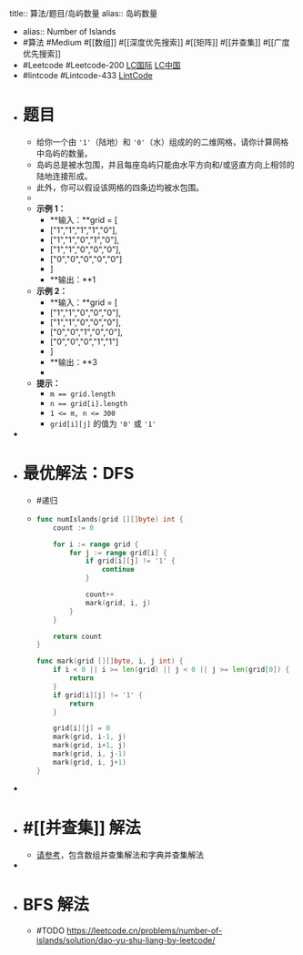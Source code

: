 title:: 算法/题目/岛屿数量
alias:: 岛屿数量
- alias:: Number of Islands
- #算法 #Medium #[[数组]] #[[深度优先搜索]] #[[矩阵]] #[[并查集]] #[[广度优先搜索]]
- #Leetcode #Leetcode-200 [LC国际](https://leetcode.com/problems/number-of-islands/) [LC中国](https://leetcode-cn.com/problems/number-of-islands/)
- #lintcode #Lintcode-433 [LintCode](https://www.lintcode.com/problem/433/)
- # 题目
	- 给你一个由 `'1'`（陆地）和 `'0'`（水）组成的的二维网格，请你计算网格中岛屿的数量。
	- 岛屿总是被水包围，并且每座岛屿只能由水平方向和/或竖直方向上相邻的陆地连接形成。
	- 此外，你可以假设该网格的四条边均被水包围。
	-
	- **示例 1：**
		- **输入：**grid = [
		- ["1","1","1","1","0"],
		- ["1","1","0","1","0"],
		- ["1","1","0","0","0"],
		- ["0","0","0","0","0"]
		- ]
		- **输出：**1
	- **示例 2：**
		- **输入：**grid = [
		- ["1","1","0","0","0"],
		- ["1","1","0","0","0"],
		- ["0","0","1","0","0"],
		- ["0","0","0","1","1"]
		- ]
		- **输出：**3
		-
	- **提示：**
		- `m == grid.length`
		- `n == grid[i].length`
		- `1 <= m, n <= 300`
		- `grid[i][j]` 的值为 `'0'` 或 `'1'`
-
- # 最优解法：DFS
	- #递归
	- ```go
	  func numIslands(grid [][]byte) int {
	      count := 0
	  
	      for i := range grid {
	          for j := range grid[i] {
	              if grid[i][j] != '1' {
	                  continue
	              }
	  
	              count++
	              mark(grid, i, j)
	          }
	      }
	  
	      return count
	  }
	  
	  func mark(grid [][]byte, i, j int) {
	      if i < 0 || i >= len(grid) || j < 0 || j >= len(grid[0]) {
	          return
	      }
	      if grid[i][j] != '1' {
	          return
	      }
	  
	      grid[i][j] = 0
	      mark(grid, i-1, j)
	      mark(grid, i+1, j)
	      mark(grid, i, j-1)
	      mark(grid, i, j+1)
	  }
	  ```
-
- # #[[并查集]] 解法
	- [请参考](https://github.com/algorithmzuo/algorithmbasic2020/blob/master/src/class15/Code02_NumberOfIslands.java)，包含数组并查集解法和字典并查集解法
-
- # BFS 解法
	- #TODO https://leetcode.cn/problems/number-of-islands/solution/dao-yu-shu-liang-by-leetcode/